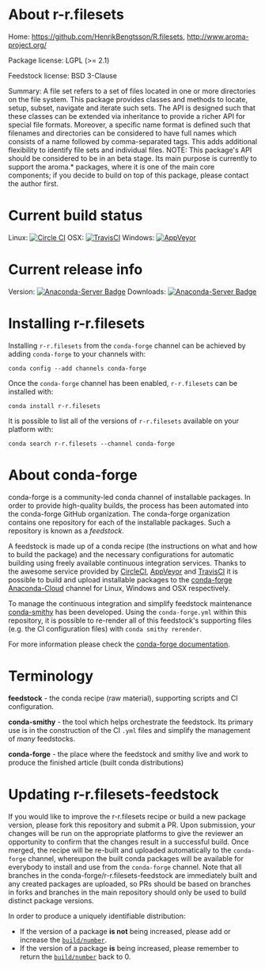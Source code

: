 About r-r.filesets
==================

Home: https://github.com/HenrikBengtsson/R.filesets, http://www.aroma-project.org/

Package license: LGPL (>= 2.1)

Feedstock license: BSD 3-Clause

Summary: A file set refers to a set of files located in one or more directories on the file system.  This package provides classes and methods to locate, setup, subset, navigate and iterate such sets.  The API is designed such that these classes can be extended via inheritance to provide a richer API for special file formats.  Moreover, a specific name format is defined such that filenames and directories can be considered to have full names which consists of a name followed by comma-separated tags.  This adds additional flexibility to identify file sets and individual files.  NOTE: This package's API should be considered to be in an beta stage.  Its main purpose is currently to support the aroma.* packages, where it is one of the main core components; if you decide to build on top of this package, please contact the author first.



Current build status
====================

Linux: [![Circle CI](https://circleci.com/gh/conda-forge/r-r.filesets-feedstock.svg?style=shield)](https://circleci.com/gh/conda-forge/r-r.filesets-feedstock)
OSX: [![TravisCI](https://travis-ci.org/conda-forge/r-r.filesets-feedstock.svg?branch=master)](https://travis-ci.org/conda-forge/r-r.filesets-feedstock)
Windows: [![AppVeyor](https://ci.appveyor.com/api/projects/status/github/conda-forge/r-r.filesets-feedstock?svg=True)](https://ci.appveyor.com/project/conda-forge/r-r-filesets-feedstock/branch/master)

Current release info
====================
Version: [![Anaconda-Server Badge](https://anaconda.org/conda-forge/r-r.filesets/badges/version.svg)](https://anaconda.org/conda-forge/r-r.filesets)
Downloads: [![Anaconda-Server Badge](https://anaconda.org/conda-forge/r-r.filesets/badges/downloads.svg)](https://anaconda.org/conda-forge/r-r.filesets)

Installing r-r.filesets
=======================

Installing `r-r.filesets` from the `conda-forge` channel can be achieved by adding `conda-forge` to your channels with:

```
conda config --add channels conda-forge
```

Once the `conda-forge` channel has been enabled, `r-r.filesets` can be installed with:

```
conda install r-r.filesets
```

It is possible to list all of the versions of `r-r.filesets` available on your platform with:

```
conda search r-r.filesets --channel conda-forge
```


About conda-forge
=================

conda-forge is a community-led conda channel of installable packages.
In order to provide high-quality builds, the process has been automated into the
conda-forge GitHub organization. The conda-forge organization contains one repository
for each of the installable packages. Such a repository is known as a *feedstock*.

A feedstock is made up of a conda recipe (the instructions on what and how to build
the package) and the necessary configurations for automatic building using freely
available continuous integration services. Thanks to the awesome service provided by
[CircleCI](https://circleci.com/), [AppVeyor](http://www.appveyor.com/)
and [TravisCI](https://travis-ci.org/) it is possible to build and upload installable
packages to the [conda-forge](https://anaconda.org/conda-forge)
[Anaconda-Cloud](http://docs.anaconda.org/) channel for Linux, Windows and OSX respectively.

To manage the continuous integration and simplify feedstock maintenance
[conda-smithy](http://github.com/conda-forge/conda-smithy) has been developed.
Using the ``conda-forge.yml`` within this repository, it is possible to re-render all of
this feedstock's supporting files (e.g. the CI configuration files) with ``conda smithy rerender``.

For more information please check the [conda-forge documentation](https://conda-forge.org/docs/).

Terminology
===========

**feedstock** - the conda recipe (raw material), supporting scripts and CI configuration.

**conda-smithy** - the tool which helps orchestrate the feedstock.
                   Its primary use is in the construction of the CI ``.yml`` files
                   and simplify the management of *many* feedstocks.

**conda-forge** - the place where the feedstock and smithy live and work to
                  produce the finished article (built conda distributions)


Updating r-r.filesets-feedstock
===============================

If you would like to improve the r-r.filesets recipe or build a new
package version, please fork this repository and submit a PR. Upon submission,
your changes will be run on the appropriate platforms to give the reviewer an
opportunity to confirm that the changes result in a successful build. Once
merged, the recipe will be re-built and uploaded automatically to the
`conda-forge` channel, whereupon the built conda packages will be available for
everybody to install and use from the `conda-forge` channel.
Note that all branches in the conda-forge/r-r.filesets-feedstock are
immediately built and any created packages are uploaded, so PRs should be based
on branches in forks and branches in the main repository should only be used to
build distinct package versions.

In order to produce a uniquely identifiable distribution:
 * If the version of a package **is not** being increased, please add or increase
   the [``build/number``](http://conda.pydata.org/docs/building/meta-yaml.html#build-number-and-string).
 * If the version of a package **is** being increased, please remember to return
   the [``build/number``](http://conda.pydata.org/docs/building/meta-yaml.html#build-number-and-string)
   back to 0.